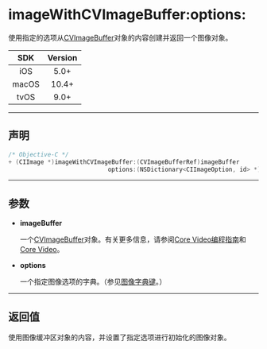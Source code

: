 # imageWithCVImageBuffer:options:

使用指定的选项从[CVImageBuffer]()对象的内容创建并返回一个图像对象。

| SDK | Version |
|:---:|:---:|
| iOS | 5.0+ |
| macOS | 10.4+ |
| tvOS | 9.0+ |

---

## 声明

```objective-c
/* Objective-C */
+ (CIImage *)imageWithCVImageBuffer:(CVImageBufferRef)imageBuffer 
                            options:(NSDictionary<CIImageOption, id> *)options;
```

---

## 参数

* **imageBuffer**

    一个[CVImageBuffer]()对象。有关更多信息，请参阅[Core Video编程指南]()和[Core Video]()。

* **options**

    一个指定图像选项的字典。（参见[图像字典键]()。）

---

## 返回值

使用图像缓冲区对象的内容，并设置了指定选项进行初始化的图像对象。
